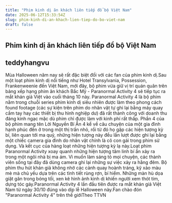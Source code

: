 ```yaml
---
title: "Phim kinh dị ăn khách liên tiếp đổ bộ Việt Nam"
date: 2025-06-12T15:33:54Z
slug: phim-kinh-di-an-khach-lien-tiep-do-bo-viet-nam
draft: false
---
```


## Phim kinh dị ăn khách liên tiếp đổ bộ Việt Nam

## teddyhangvu

Mùa Halloween năm nay sẽ rất đặc biệt đối với các fan của phim kinh dị.Sau một loạt phim kinh dị nổi tiếng như Hotel Transylvania, Possession, Frankenweenie đến Việt Nam, mới đây, bộ phim vừa giữ vị trí quán quân trên bảng xếp hạng phim ăn khách Bắc Mỹ - Paranormal Activity 4 sẽ tiếp tục ra mắt khán giả Việt vào cuối tháng 10 này. Paranormal Activity 4 là bộ phim nằm trong chuỗi series phim kinh dị siêu nhiên được làm theo phong cách found footage (các sự kiện trên phim do nhân vật tự ghi lại bằng máy quay cầm tay hay các thiết bị thu hình nghiệp dư) đã rất thành công với doanh thu đáng kinh ngạc mặc dù phim chỉ được làm với kinh phí rất thấp. Phần 4 của bộ phim mang tên Lời Nguyền Bí Ẩn 4 kể về câu chuyện của một gia đình hạnh phúc đến ở trong một thị trấn nhỏ, rồi từ đó họ gặp các hiện tượng kỳ bí, liên quan tới ma quỷ, những hiện tượng này đều lần lượt được ghi lại bằng một chiếc camera gia đình do nhân vật chính là cô con gái trong phim sử dụng. Và kết cục của hàng loạt những hiện tượng kỳ lạ này.Loạt phim Paranormal Activity xoay quanh những hiện tượng tâm linh bí ẩn xảy ra trong một ngôi nhà bị ma ám. Vì muốn làm sáng tỏ mọi chuyện, các thành viên sống tại đây đã dùng camera ghi lại những sự việc xảy ra hằng đêm. Bộ phim thu hút khán giả không nhờ các cảnh quay hoành tráng, kỹ xảo màu mè mà chủ yếu dựa trên các tình tiết rùng rợn, bí hiểm. Những màn hù dọa giật gân trong bóng tối, xen kẽ hình ảnh kinh dị khiến người xem thót tim, dựng tóc gáy.Paranormal Activity 4 lần đầu tiên được ra mắt khán giả Việt Nam từ ngày 30/10 đúng vào dịp lễ Halloween này.Fan chào đón "Paranormal Activity 4" trên thế giớiTheo TTVN